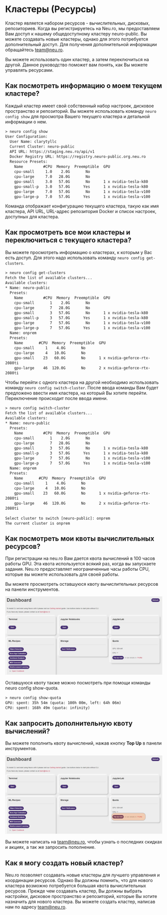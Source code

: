 # Кластеры \(Ресурсы\)

Кластер является набором ресурсов - вычислительных, дисковых, репозиториев. Когда вы регистрируетесь на Neu.ro, мы предоставляем Вам доступ к нашему общедоступному кластеру neuro-public. Вы можете создавать новые кластеры, однако для этого потребуется дополнительный доступ. Для получения дополнительной информации обращайтесь [team@neu.ro](mailto:team@neu.ro).

Вы можете использовать один кластер, а затем переключиться на другой. Данное руководство поможет вам понять, как Вы можете управлять ресурсами.

## **Как посмотреть информацию о моем текущем кластере?**

Каждый кластер имеет свой собственный набор настроек, дисковое пространство и репозиторий. Вы можете использовать команду `neuro config show` для просмотра Вашего текущего кластера и детальной информации о нем.

```text
> neuro config show
User Configuration:
  User Name: clarytyllc
  Current Cluster: neuro-public
  API URL: https://staging.neu.ro/api/v1
  Docker Registry URL: https://registry.neuro-public.org.neu.ro
  Resource Presets:
    Name         #CPU  Memory  Preemptible  GPU
    cpu-small     1.0    2.0G       No
    cpu-large     7.0   28.0G       No
    gpu-small     3.0   57.0G       No      1 x nvidia-tesla-k80
    gpu-small-p   3.0   57.0G      Yes      1 x nvidia-tesla-k80
    gpu-large     7.0   57.0G       No      1 x nvidia-tesla-v100
    gpu-large-p   7.0   57.0G      Yes      1 x nvidia-tesla-v100
```

Команда отображает конфигурацию текущего кластера, такую как имя кластера, API URL, URL-адрес репозитория Docker и список настроек, доступных для кластера.

## **Как просмотреть все мои кластеры и переключиться с текущего кластера?**

Вы можете просмотреть информацию о кластерах, к которым у Вас есть доступ. Для этого надо использовать команду `neuro config get-clusters`.

```text
> neuro config get-clusters
Fetch the list of available clusters...
Available clusters:
* Name: neuro-public
  Presets:
    Name         #CPU  Memory  Preemptible  GPU
    cpu-small       1    2.0G       No
    cpu-large       7   28.0G       No
    gpu-small       3   57.0G       No      1 x nvidia-tesla-k80
    gpu-small-p     3   57.0G      Yes      1 x nvidia-tesla-k80
    gpu-large       7   57.0G       No      1 x nvidia-tesla-v100
    gpu-large-p     7   57.0G      Yes      1 x nvidia-tesla-v100
  Name: onprem
  Presets:
    Name       #CPU  Memory  Preemptible  GPU                          
    cpu-small     1    4.0G       No                                   
    cpu-large     4   10.0G       No                                   
    gpu-small    23   60.0G       No      1 x nvidia-geforce-rtx-2080ti
    gpu-large    46  120.0G       No      2 x nvidia-geforce-rtx-2080ti
```

Чтобы перейти с одного кластера на другой необходимо использовать команду `neuro config switch-cluster`. После ввода команды Вам будет предложено ввести имя кластера, на который Вы хотите перейти. Переключение происходит после ввода имени.

```text
> neuro config switch-cluster
Fetch the list of available clusters...
Available clusters:
* Name: neuro-public
  Presets:
    Name         #CPU  Memory  Preemptible  GPU
    cpu-small       1    2.0G       No
    cpu-large       7   28.0G       No
    gpu-small       3   57.0G       No      1 x nvidia-tesla-k80
    gpu-small-p     3   57.0G      Yes      1 x nvidia-tesla-k80
    gpu-large       7   57.0G       No      1 x nvidia-tesla-v100
    gpu-large-p     7   57.0G      Yes      1 x nvidia-tesla-v100
  Name: onprem
  Presets:
    Name       #CPU  Memory  Preemptible  GPU                          
    cpu-small     1    4.0G       No                                   
    cpu-large     4   10.0G       No                                   
    gpu-small    23   60.0G       No      1 x nvidia-geforce-rtx-2080ti
    gpu-large    46  120.0G       No      2 x nvidia-geforce-rtx-2080ti

Select cluster to switch [neuro-public]: onprem
The current cluster is onprem
```

## **Как посмотреть мои квоты вычислительных ресурсов?**

При регистрации на neu.ro Вам дается квота вычислений в 100 часов работы GPU. Эта квота используется всякий раз, когда вы запускаете задания. Neu.ro предоставляет неограниченные часы работы CPU, которые вы можете использовать для своей работы.

Вы можете просмотреть оставшуюся квоту вычислительных ресурсов на панели инструментов.

![Neu.ro Dashboard](../.gitbook/assets/cluster_dashboard.jpg)

Оставшуюся квоту также можно посмотреть при помощи команды neuro config show-quota.

```text
> neuro config show-quota
GPU: spent: 35h 54m (quota: 100h 00m, left: 64h 06m)
CPU: spent: 168h 49m (quota: infinity)
```

## Как запросить дополнительную квоту вычислений?

Вы можете пополнить квоту вычислений, нажав кнопку **Top Up** в панели инструментов.

![Top Up button](../.gitbook/assets/cluster_topup.jpg)

Вы можете написать на [team@neu.ro](mailto:team@neu.ro), чтобы узнать о последних скидках и акциях, а так же запросить пополнение.

## Как я могу создать новый кластер?

Neu.ro позволяет создавать новые кластеры для лучшего управления и координации ресурсов. Однако Вы должны помнить, что для нового кластера возможно потребуется большая квота вычислительных ресурсов. Прежде чем создавать кластер, Вы должны выбрать настройки, дисковое пространство и репозиторий, которые Вы хотите назначить для нового кластера. Вы можете создать кластер, написав нам по адресу [team@neu.ro](mailto:team@neu.ro).

